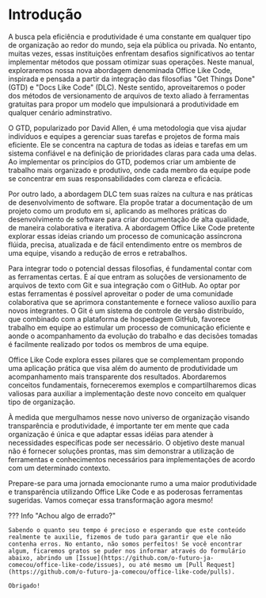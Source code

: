 # Introdução

A busca pela eficiência e produtividade é uma constante em qualquer tipo de organização ao redor do mundo, seja ela pública ou privada.
No entanto, muitas vezes, essas instituições enfrentam desafios significativos ao tentar implementar métodos que possam otimizar suas operações.
Neste manual, exploraremos nossa nova abordagem denominada Office Like Code, inspirada e pensada  a partir da  integração das filosofias "Get Things Done" (GTD) e "Docs Like Code" (DLC).
Neste sentido, aproveitaremos o poder dos métodos de versionamento de arquivos de texto aliado à ferramentas gratuitas para propor um modelo que impulsionará a produtividade em qualquer cenário adminstrativo.

O GTD, popularizado por David Allen, é uma metodologia que visa ajudar indivíduos e equipes a gerenciar suas tarefas e projetos de forma mais eficiente.
Ele se concentra na captura de todas as ideias e tarefas em um sistema confiável e na definição de prioridades claras para cada uma delas.
Ao implementar os princípios do GTD, podemos criar um ambiente de trabalho mais organizado e produtivo, onde cada membro da equipe pode se concentrar em suas responsabilidades com clareza e eficácia.

Por outro lado, a abordagem DLC tem suas raízes na cultura e nas práticas de desenvolvimento de software.
Ela propõe tratar a documentação de um projeto como um produto em si, aplicando as melhores práticas do desenvolvimento de software para criar documentação de alta qualidade, de maneira colaborativa e iterativa.
A abordagem Office Like Code pretente explorar essas ideias criando um processo de comunicação assíncrona flúida, precisa, atualizada e de fácil entendimento entre os membros de uma equipe, visando a redução de erros e retrabalhos.

Para integrar todo o potencial dessas filosofias, é fundamental contar com as ferramentas certas. É aí que entram as soluções de versionamento de arquivos de texto com Git e sua integração com o GitHub.
Ao optar por estas ferramentas é possível aproveitar o poder de uma comunidade colaborativa que se aprimora constantemente e fornece valioso auxílio para novos integrantes.
O Git é um sistema de controle de versão distribuído, que combinado com a plataforma de hospedagem GitHub, favorece trabalho em equipe ao estimular um processo de comunicação eficiente e aonde o acompanhamento da evolução do trabalho e das decisões tomadas é facilmente realizado por todos os membros de uma equipe.

Office Like Code explora esses pilares que se complementam propondo uma aplicação prática que visa além do aumento de produtividade um acompanhamento mais transparente dos resultados. Abordaremos conceitos fundamentais, forneceremos exemplos e compartilharemos dicas valiosas para auxiliar a implementação deste novo conceito em qualquer tipo de organização.

À medida que mergulhamos nesse novo universo de organização visando transparência e produtividade, é importante ter em mente que cada organização é única e que adaptar essas idéias para atender à necessidades específicas pode ser necessário.
O objetivo deste manual não é fornecer soluções prontas, mas sim demonstrar a utilização de ferramentas e conhecimentos necessários para implementações de acordo com um determinado contexto.

Prepare-se para uma jornada emocionante rumo a uma maior produtividade e transparência utilizando Office Like Code e as poderosas ferramentas sugeridas.
Vamos começar essa transformação agora mesmo!

??? Info "Achou algo de errado?"

    Sabendo o quanto seu tempo é precioso e esperando que este conteúdo realmente te auxilie, fizemos de tudo para garantir que ele não contenha erros. No entanto, não somos perfeitos! Se você encontrar algum, ficaremos gratos se puder nos informar através do formulário abaixo, abrindo um [Issue](https://github.com/o-futuro-ja-comecou/office-like-code/issues), ou até mesmo um [Pull Request](https://github.com/o-futuro-ja-comecou/office-like-code/pulls).

    Obrigado!
